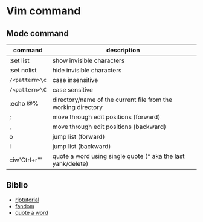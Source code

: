 # Vim command

## Mode command
|command|description|
|-------|-----------|
|:set list|show invisible characters|
|:set nolist|hide invisible characters|
|`/<pattern>\c`|case insensitive|
|`/<pattern>\C`|case sensitive|
|:echo @% |directory/name of the current file from the working directory|
|<g>;|move through edit positions (forward)|
|<g>,|move through edit positions (backward)|
|<Crtl>o|jump list (forward)|
|<Crtl>i|jump list (backward)|
|ciw'Ctrl+r"'|quote a word using single quote (`"` aka the last yank/delete)|

## Biblio
- [riptutorial](https://riptutorial.com/vim/example/26471/invisible-characters)
- [fandom](https://vim.fandom.com/wiki/Get_the_name_of_the_current_file)
- [quote a word](https://superuser.com/questions/782391/vim-enclose-in-quotes)
